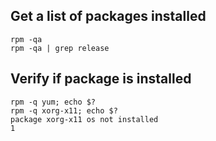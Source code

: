 ## Get a list of packages installed

    rpm -qa
    rpm -qa | grep release


## Verify if package is installed

    rpm -q yum; echo $?
    rpm -q xorg-x11; echo $?
    package xorg-x11 os not installed
    1
   
